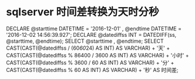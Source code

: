 # sqlserver 时间差转换为天时分秒


DECLARE @starttime DATETIME = '2016-12-01' ,
    @endtime DATETIME = '2016-12-02 14:56:39.927';
DECLARE @datediffss INT = DATEDIFF(ss, @starttime, @endtime);
SELECT  @starttime ,
        @endtime;
SELECT  CAST(CAST(@datediffss / (60*60*24) AS INT) AS VARCHAR) + '天'
        + CAST(CAST(@datediffss % 86400 / 3600 AS INT) AS VARCHAR) + '小时'
        + CAST(CAST(@datediffss % 3600 / 60 AS INT) AS VARCHAR) + '分'
        + CAST(CAST(@datediffss % 60 AS INT) AS VARCHAR) + '秒' AS 时间差; 
